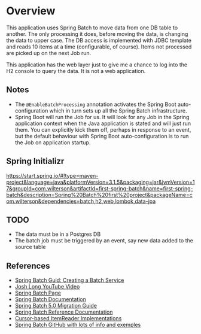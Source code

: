 # Overview
This application uses Spring Batch to move data from one DB table to another. The only processing it does, before moving the data, is changing the data to upper case. The DB access is implemented with JDBC template and reads 10 items at a time (configurable, of course). Items not processed are picked up on the next Job run.

This application has the web layer just to give me a chance to log into the H2 console to query the data. It is not a web application.

## Notes
- The `@EnableBatchProcessing` annotation activates the Spring Boot auto-configuration which in turn sets up all the Spring Batch infrastructure.
- Spring Boot will run the Job for us. It will look for any Job in the Spring application context when the Java application is stated and will just run them. You can explicitly kick them off, perhaps in response to an event, but the default behaviour with Spring Boot auto-configuration is to run the Job on application startup.

## Spring Initializr
https://start.spring.io/#!type=maven-project&language=java&platformVersion=3.1.5&packaging=jar&jvmVersion=17&groupId=com.wilterson&artifactId=first-spring-batch&name=first-spring-batch&description=Spring%20Batch%20first%20project&packageName=com.wilterson&dependencies=batch,h2,web,lombok,data-jpa

## TODO
- The data must be in a Postgres DB
- The batch job must be triggered by an event, say new data added to the source table


## References
- [Spring Batch Guid: Creating a Batch Service](https://spring.io/guides/gs/batch-processing/)
- [Josh Long YouTube Video](https://www.youtube.com/watch?v=x4nBNLoizOc)
- [Spring Batch Page](https://spring.io/batch)
- [Spring Batch Documentation](https://spring.io/projects/spring-batch#learn)
- [Spring Batch 5.0 Migration Guide](https://github.com/spring-projects/spring-batch/wiki/Spring-Batch-5.0-Migration-Guide)
- [Spring Batch Reference Documentation](https://docs.spring.io/spring-batch/docs/current/reference/html/)
- [Cursor-based ItemReader Implementations](https://docs.spring.io/spring-batch/docs/current/reference/html/readersAndWriters.html#cursorBasedItemReaders)
- [Spring Batch GitHub with lots of info and exemples](https://github.com/spring-projects/spring-batch/tree/main)